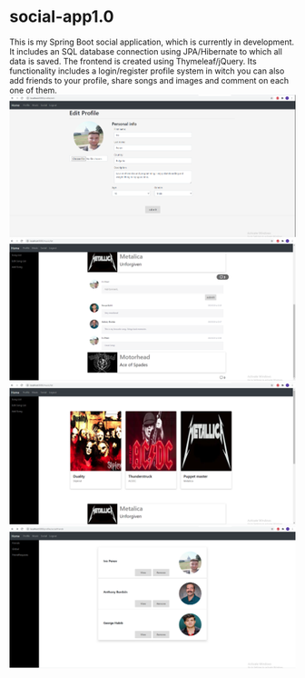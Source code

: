 # social-app1.0
This is my Spring Boot social application, which is currently in development. It includes an SQL database connection using JPA/Hibernate to which all data is saved. The frontend is created using Thymeleaf/jQuery. Its functionality includes a login/register profile system in witch you can also add friends to your  profile, share songs and images and comment on each one of them.
![Image of editProfile page](https://github.com/IPenev97/social-app1.0/blob/master/projectImages/ediProfile.png)
![Image of songList and comment section page](https://github.com/IPenev97/social-app1.0/blob/master/projectImages/Song%20List%20and%20comments.png)
![Image of songList page](https://github.com/IPenev97/social-app1.0/blob/master/projectImages/songList.png)
![Image of friends page](https://github.com/IPenev97/social-app1.0/blob/master/projectImages/friendsPage.png)

